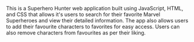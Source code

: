 This is a Superhero Hunter web application built using JavaScript, HTML, and CSS that allows it's users to search for their favorite Marvel Superheroes and view their detailed information. The app also allows users to add their favourite characters to favorites for easy access. Users can also remove characters from favourites as per their liking.
